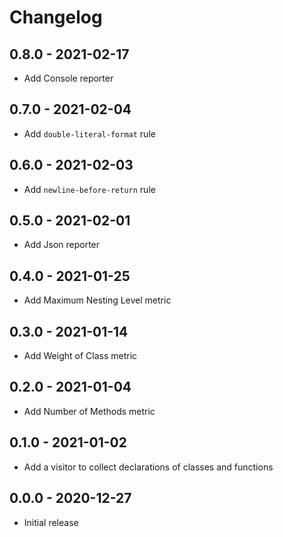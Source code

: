 # Changelog

## 0.8.0 - 2021-02-17

- Add Console reporter

## 0.7.0 - 2021-02-04

- Add `double-literal-format` rule

## 0.6.0 - 2021-02-03

- Add `newline-before-return` rule

## 0.5.0 - 2021-02-01

- Add Json reporter

## 0.4.0 - 2021-01-25

- Add Maximum Nesting Level metric

## 0.3.0 - 2021-01-14

- Add Weight of Class metric

## 0.2.0 - 2021-01-04

- Add Number of Methods metric

## 0.1.0 - 2021-01-02

- Add a visitor to collect declarations of classes and functions

## 0.0.0 - 2020-12-27

- Initial release
